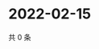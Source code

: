 # 2022-02-15

共 0 条

<!-- BEGIN WEIBO -->
<!-- 最后更新时间 Tue Feb 15 2022 17:14:27 GMT+0800 (China Standard Time) -->

<!-- END WEIBO -->
